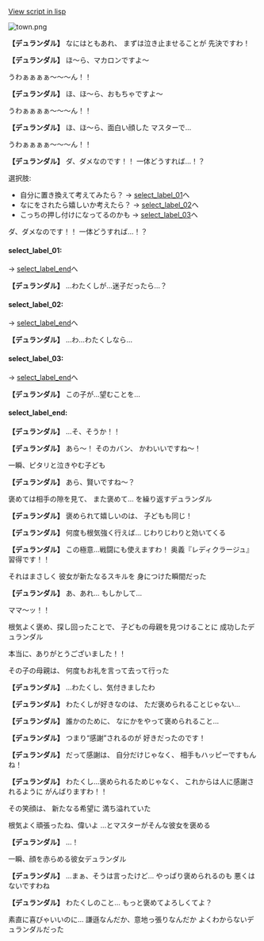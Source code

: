 [View script in lisp](../scripts/10035203.txt)

![town.png](../images/backgrounds/town.png)

**【デュランダル】**
なにはともあれ、
まずは泣き止ませることが
先決ですわ！

**【デュランダル】**
ほ～ら、マカロンですよ～

うわぁぁぁぁ～～～ん！！

**【デュランダル】**
ほ、ほ～ら、おもちゃですよ～

うわぁぁぁぁ～～～ん！！

**【デュランダル】**
ほ、ほ～ら、面白い顔した
マスターで…

うわぁぁぁぁ～～～ん！！

**【デュランダル】**
ダ、ダメなのです！！
一体どうすれば…！？

選択肢:
- 自分に置き換えて考えてみたら？ → [select_label_01](#select_label_01)へ
- なにをされたら嬉しいか考えたら？ → [select_label_02](#select_label_02)へ
- こっちの押し付けになってるのかも → [select_label_03](#select_label_03)へ

ダ、ダメなのです！！
一体どうすれば…！？

#### select_label_01:
 → [select_label_end](#select_label_end)へ

**【デュランダル】**
…わたくしが…迷子だったら…？

#### select_label_02:
 → [select_label_end](#select_label_end)へ

**【デュランダル】**
…わ…わたくしなら…

#### select_label_03:
 → [select_label_end](#select_label_end)へ

**【デュランダル】**
この子が…望むことを…

#### select_label_end:

**【デュランダル】**
…そ、そうか！！

**【デュランダル】**
あら～！
そのカバン、
かわいいですね～！

一瞬、ピタリと泣きやむ子ども

**【デュランダル】**
あら、賢いですね～？

褒めては相手の隙を見て、
また褒めて…
を繰り返すデュランダル

**【デュランダル】**
褒められて嬉しいのは、
子どもも同じ！

**【デュランダル】**
何度も根気強く行えば…
じわりじわりと効いてくる

**【デュランダル】**
この極意…戦闘にも使えますわ！
奥義『レディクラージュ』習得です！！

それはまさしく
彼女が新たなるスキルを
身につけた瞬間だった

**【デュランダル】**
あ、あれ…
もしかして…

ママ～ッ！！

根気よく褒め、探し回ったことで、
子どもの母親を見つけることに
成功したデュランダル

本当に、ありがとうございました！！

その子の母親は、
何度もお礼を言って去って行った

**【デュランダル】**
…わたくし、気付きましたわ

**【デュランダル】**
わたくしが好きなのは、
ただ褒められることじゃない…

**【デュランダル】**
誰かのために、
なにかをやって褒められること…

**【デュランダル】**
つまり“感謝”されるのが
好きだったのです！

**【デュランダル】**
だって感謝は、
自分だけじゃなく、
相手もハッピーですもんね！

**【デュランダル】**
わたくし…褒められるためじゃなく、
これからは人に感謝されるように
がんばりますわ！！

その笑顔は、
新たなる希望に
満ち溢れていた

根気よく頑張ったね、偉いよ
…とマスターがそんな彼女を褒める

**【デュランダル】**
…！

一瞬、顔を赤らめる彼女デュランダル

**【デュランダル】**
…まぁ、そうは言ったけど…
やっぱり褒められるのも
悪くはないですわね

**【デュランダル】**
わたくしのこと…
もっと褒めてよろしくてよ？

素直に喜びゃいいのに…
謙遜なんだか、意地っ張りなんだか
よくわからないデュランダルだった
